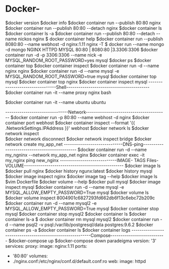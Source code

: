 # Docker-
$docker version
$docker info
$docker container run --publish 80:80 nginx
$docker container run --publish 80:80 --detach nginx
$docker container ls
$docker container ls -a 
$docker container run --publish 80:80 --detach --name nickos nginx
$ docker container help
$docker container run --publish 8080:80 --name webhost -d nginx:1.11 nginx -T 
$ docker run --name mongo -d mongo
     NGINX       HTTPD      MYSQL
      80:80  | 8080:80 |3.3306:3306
$docker container run -d -p 3306:3306 --name nick -e MYSQL_RANDOM_ROOT_PASSWORD=yes mysql
$docker ps
$docker container top
$docker container inspect 
$docker container run -d --name nginx nginx
$docker container run -d --name mysql -e MYSQL_RANDOM_ROOT_PASSWORD=true mysql 
$docker container top mysql 
$docker container top nginx
$docker container inspect mysql
 --------------------------------Shell-----------------------------------------
 $docker container run -it --name proxy nginx bash 


$docker container run -it --name  ubuntu ubuntu

-------------------------------Network----------------------------------------
$docker container run -p 80:80 --name webhost -d nginx 
$docker container port webhost
$docker container inspect --format '{{ .NetworkSettings.IPAddress }}' webhost
$docker network ls
$docker network inspect  
$docker network disconnect 
$docker network inspect bridge
$docker network create my_app_net 
-----------------------------DNS-ping---------------------------------------------
$docker container run -d --name my_ngninx --network my_app_net nginx 
$docker container exec -it my_nginx ping new_nginx
----------------------------IMAGE- TAGS Files-VOLUME-------------------------------------------------
$docker image ls
$docker pull nginx
$docker history ngunx:latest
$docker history mysql
$docker image inspect nginx
$docker image tag --help
$docker image ls
$vim Dockerfile 
$docker volume --help
$docker pull mysql 
$docker image inspect mysql
$docker container run -d --name mysql -e MYSQL_ALLOW_EMPTY_PASSWORD=True mysql
$docker volume ls
$docker volume inspect  8004901c6827293fd662db6f13c6ebc72b209c
$docker container run -d --name mysql2 -e MYSQL_ALLOW_EMPTY_PASSWORD=True mysql
$docker container stop mysql
$docker container stop mysql2 
$docker container ls
$docker container ls-a
$ docker container rm mysql mysql2
$docker container run -d --name psql2 -v psql:/var/lib/postgresql/data postgres:9.6.2
$docker container ps -a
$docker container ls
$docker container logs 
----------------------------------------------------------Compose---------------------------
$docker-compose up
$docker-compose down
paradeigma 
version: '3'
services:
proxy:
image: nginx:1.11
ports:
 - '80:80'
 volumes:
  - ./nginx.conf:/etc/nginx/conf.d/default.conf:ro
   web:
    image: httpd 










 

